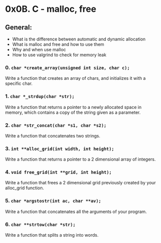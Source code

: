# 0x0B. C - malloc, free

## General:
- What is the difference between automatic and dynamic allocation
- What is malloc and free and how to use them
- Why and when use malloc
- How to use valgrind to check for memory leak


### 0. `char *create_array(unsigned int size, char c);`
Write a function that creates an array of chars, and initializes it with a specific char.
  
  
### 1. `char *_strdup(char *str);`
Write a function that returns a pointer to a newly allocated space in memory, which contains a copy of the string given as a parameter.
  
  
### 2. `char *str_concat(char *s1, char *s2);`
Write a function that concatenates two strings.
  
  
### 3. `int **alloc_grid(int width, int height);`
Write a function that returns a pointer to a 2 dimensional array of integers.
  
  
### 4. `void free_grid(int **grid, int height);`
Write a function that frees a 2 dimensional grid previously created by your alloc_grid function.
  
  
### 5. `char *argstostr(int ac, char **av);`
Write a function that concatenates all the arguments of your program.
  
  
### 6. `char **strtow(char *str);`
Write a function that splits a string into words.
